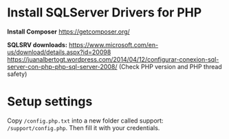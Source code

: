 # Install SQLServer Drivers for PHP
__Install Composer__
https://getcomposer.org/

__SQLSRV downloads:__
https://www.microsoft.com/en-us/download/details.aspx?id=20098
https://juanalbertogt.wordpress.com/2014/04/12/configurar-conexion-sql-server-con-php-php-sql-server-2008/
(Check PHP version and PHP thread safety)

# Setup settings
Copy `/config.php.txt` into a new folder called support: `/support/config.php`. Then fill it with your credentials.